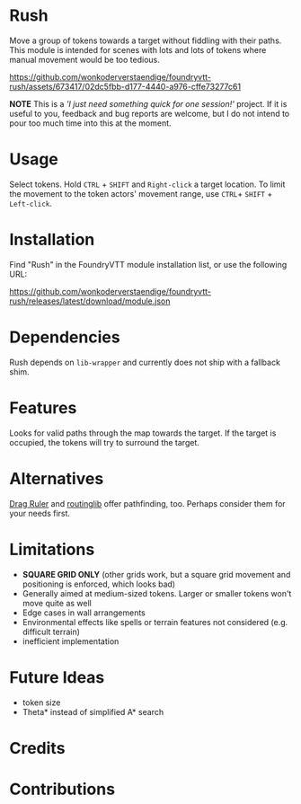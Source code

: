 # Rush 
Move a group of tokens towards a target without fiddling with their paths.
This module is intended for scenes with lots and lots of tokens where manual movement would be too tedious.



https://github.com/wonkoderverstaendige/foundryvtt-rush/assets/673417/02dc5fbb-d177-4440-a976-cffe73277c61



**NOTE** This is a _'I just need something quick for one session!'_ project. If it is useful to you, feedback and bug
reports are welcome, but I do not intend to pour too much time into this at the moment.

# Usage
Select tokens. Hold `CTRL` + `SHIFT` and `Right-click` a target location. To limit the movement to the token actors'
movement range, use `CTRL`+ `SHIFT` + `Left-click`.

# Installation
Find "Rush" in the FoundryVTT module installation list, or use the following URL:

https://github.com/wonkoderverstaendige/foundryvtt-rush/releases/latest/download/module.json

# Dependencies
Rush depends on `lib-wrapper` and currently does not ship with a fallback shim.

# Features
Looks for valid paths through the map towards the target. If the target is occupied, the tokens will
try to surround the target.

# Alternatives
[Drag Ruler](https://foundryvtt.com/packages/drag-ruler) and [routinglib](https://foundryvtt.com/packages/routinglib)
offer pathfinding, too. Perhaps consider them for your needs first.

# Limitations
- **SQUARE GRID ONLY** (other grids work, but a square grid movement and positioning is enforced, which looks bad)
- Generally aimed at medium-sized tokens. Larger or smaller tokens won't move quite as well
- Edge cases in wall arrangements
- Environmental effects like spells or terrain features not considered (e.g. difficult terrain)
- inefficient implementation

# Future Ideas
- token size
- Theta* instead of simplified A* search

# Credits


# Contributions

